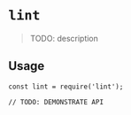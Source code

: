 # `lint`

> TODO: description

## Usage

```
const lint = require('lint');

// TODO: DEMONSTRATE API
```
